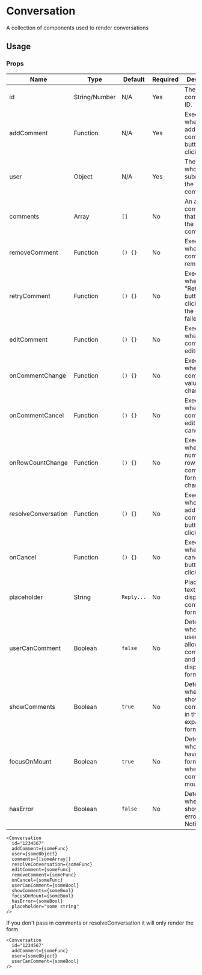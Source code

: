# Conversation
A collection of components used to render conversations

## Usage

### Props

| Name                | Type          | Default   | Required | Description                                                                   |
| ------------------- |-------------- | --------- | -------- |------------------------------------------------------------------------------ |
| id                  | String/Number | N/A       | Yes      | The conversation ID.                                                          |
| addComment          | Function      | N/A       | Yes      | Executes when the add comment button is clicked.                              |
| user                | Object        | N/A       | Yes      | The user who is submitting the comment.                                       |
| comments            | Array         | `[]`      | No       | An array of comments that are in the conversation.                            |
| removeComment       | Function      | `() {}`   | No       | Executes when the comment is removed.                                         |
| retryComment       | Function      | `() {}`   | No       | Executes when the "Retry" button is clicked on the comment failed state.                                         |
| editComment         | Function      | `() {}`   | No       | Executes when the comment is edited.                                          |
| onCommentChange     | Function      | `() {}`   | No       | Executes when a comment value changes.                                        |
| onCommentCancel     | Function      | `() {}`   | No       | Executes when a comment edit has been canceled.                               |
| onRowCountChange    | Function      | `() {}`   | No       | Executes when a the number of rows in the comment form changes.               |
| resolveConversation | Function      | `() {}`   | No       | Executes when the add resolve conversation button is clicked.                 |
| onCancel            | Function      | `() {}`   | No       | Executes when the cancel button is clicked.                                   |
| placeholder         | String        | `Reply...`| No       | Placeholder text to display in the conversation form input.                   |
| userCanComment      | Boolean       | `false`   | No       | Determines whether the user is allowed to comment and if to display the form. |
| showComments        | Boolean       | `true`    | No       | Determines whether to show the conversation in the expanded format.           |
| focusOnMount        | Boolean       | `true`    | No       | Determines whether to have the form in focus when the component mounts.       |
| hasError            | Boolean       | `false`   | No       | Determines whether to show an error Notification.                             |

```
<Conversation
  id="1234567"
  addComment={someFunc}
  user={someObject}
  comments={[someArray]}
  resolveConversation={someFunc}
  editComment={someFunc}
  removeComment={someFunc}
  onCancel={someFunc}
  userCanComment={someBool}
  showComments={someBool}
  focusOnMount={someBool}
  hasError={someBool}
  placeholder="some string"
/>
```

If you don't pass in comments or resolveConversation it will only render the form

```
<Conversation
  id="1234567"
  addComment={someFunc}
  user={someObject}
  userCanComment={someBool}
/>
```
